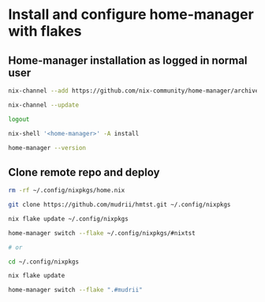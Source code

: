 # Install and configure home-manager with flakes

## Home-manager installation as logged in normal user

```sh
nix-channel --add https://github.com/nix-community/home-manager/archive/release-21.05.tar.gz home-manager

nix-channel --update

logout

nix-shell '<home-manager>' -A install

home-manager --version
```

## Clone remote repo and deploy

```sh
rm -rf ~/.config/nixpkgs/home.nix

git clone https://github.com/mudrii/hmtst.git ~/.config/nixpkgs

nix flake update ~/.config/nixpkgs

home-manager switch --flake ~/.config/nixpkgs/#nixtst

# or

cd ~/.config/nixpkgs

nix flake update

home-manager switch --flake ".#mudrii"
```

